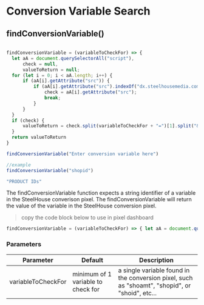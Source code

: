 # Conversion Variable Search

## findConversionVariable()


```javascript

findConversionVariable = (variableToCheckFor) => {
  let aA = document.querySelectorAll("script"),
      check = null,
      valueToReturn = null;
  for (let i = 0; i < aA.length; i++) {
      if (aA[i].getAttribute("src")) {
          if (aA[i].getAttribute("src").indexOf("dx.steelhousemedia.com/spx?conv=1") > -1) {
              check = aA[i].getAttribute("src");
              break;
          }
      }
  }
  if (check) {
      valueToReturn = check.split(variableToCheckFor + "=")[1].split("&")[0]
  }
  return valueToReturn
}

findConversionVariable("Enter conversion variable here")

//example
findConversionVariable("shopid")

"PRODUCT IDs"

```

The findConversionVariable function expects a string identifier of a variable in the SteelHouse converison pixel.
The findConversionVariable will return the value of the variable in the SteelHouse conversion pixel.

> copy the code block below to use in pixel dashboard

```javascript
findConversionVariable = (variableToCheckFor) => { let aA = document.querySelectorAll("script"), check = null, valueToReturn = null; for(let i = 0; i < aA.length; i++){ if(aA[i].getAttribute("src")){ if(aA[i].getAttribute("src").indexOf("dx.steelhousemedia.com/spx?conv=1")>-1){ check = aA[i].getAttribute("src"); break; } } } if(check){ valueToReturn=check.split(variableToCheckFor+"=")[1].split("&")[0] }; return valueToReturn };findConversionVariable("shopid")
```

### Parameters

Parameter | Default | Description
--------- | ------- | -----------
variableToCheckFor | minimum of 1 variable to check for | a single variable found in the conversion pixel, such as "shoamt", "shopid", or "shoid", etc...

